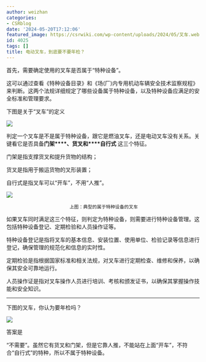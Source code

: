 ```yaml
---
author: weizhan
categories:
- CSRblog
date: '2024-05-20T17:12:06'
featured_image: https://csrwiki.com/wp-content/uploads/2024/05/叉车.webp
id: 4025
tags: []
title: 电动叉车，到底要不要年检？
---
```


首先，需要确定使用的叉车是否属于“特种设备”。

这可以通过查看《特种设备目录》和《场(厂)内专用机动车辆安全技术监察规程》来判断。这两个法规详细规定了哪些设备属于特种设备，以及特种设备应满足的安全标准和管理要求。

下图是关于“叉车”的定义

![](https://csrwiki.com/wp-content/uploads/2024/05/叉车年鉴.webp)

判定一个叉车是不是属于特种设备，跟它是燃油叉车，还是电动叉车没有关系。关键看它是否具备**门架****、****货叉****和****自行式**
这三个特征。

门架是指支撑货叉和提升货物的结构；

货叉是指用于搬运货物的叉形装置；

自行式是指叉车可以“开车”，不用“人推”。

![](https://csrwiki.com/wp-content/uploads/2024/05/叉车.webp)

                           上图：典型的属于特种设备的叉车

如果叉车同时满足这三个特征，则判定为特种设备，则需要进行特种设备管理。这包括特种设备登记、定期检验和人员操作证等。

特种设备登记是指将叉车的基本信息、安装位置、使用单位、检验记录等信息进行登记，确保管理的规范化和信息的实时性。

定期检验是指根据国家标准和相关法规，对叉车进行定期检查、维修和保养，以确保其安全可靠地运行。

人员操作证是指对叉车操作人员进行培训、考核和颁发证书，以确保其掌握操作技能和安全知识。

* * *

下图的叉车，你认为要年检吗？

![](https://csrwiki.com/wp-content/uploads/2024/05/640.webp)

答案是

“不需要”。虽然它有货叉和门架，但是它靠人推，不能站在上面“开车”，不符合“自行式”的特种，所以不属于特种设备。

